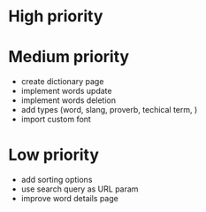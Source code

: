 # High priority

# Medium priority
- create dictionary page
- implement words update
- implement words deletion
- add types (word, slang, proverb, techical term, )
- import custom font

# Low priority
- add sorting options
- use search query as URL param
- improve word details page